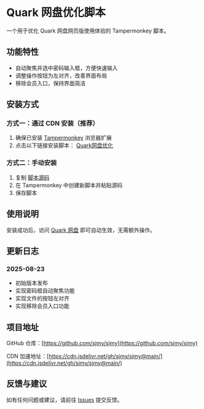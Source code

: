 # Quark 网盘优化脚本

一个用于优化 Quark 网盘网页版使用体验的 Tampermonkey 脚本。

## 功能特性

- 自动聚焦并选中密码输入框，方便快速输入
- 调整操作按钮为左对齐，改善界面布局
- 移除会员入口，保持界面简洁

## 安装方式

### 方式一：通过 CDN 安装（推荐）

1. 确保已安装 [Tampermonkey](https://www.tampermonkey.net/) 浏览器扩展
2. 点击以下链接安装脚本：
   [Quark网盘优化](https://cdn.jsdelivr.net/gh/sjmy/sjmy@main/js/panQuark_optimize/Quark网盘优化.js)

### 方式二：手动安装

1. 复制 [脚本源码](https://cdn.jsdelivr.net/gh/shenjingmayi/sjmy@main/js/panQuark_optimize/Quark网盘优化.js)
2. 在 Tampermonkey 中创建新脚本并粘贴源码
3. 保存脚本

## 使用说明

安装成功后，访问 [Quark 网盘](https://pan.quark.cn/) 即可自动生效，无需额外操作。

## 更新日志

### 2025-08-23
- 初始版本发布
- 实现密码框自动聚焦功能
- 实现文件的按钮左对齐
- 实现移除会员入口功能

## 项目地址

GitHub 仓库：[https://github.com/sjmy/sjmy](https://github.com/sjmy/sjmy)

CDN 加速地址：[https://cdn.jsdelivr.net/gh/sjmy/sjmy@main/](https://cdn.jsdelivr.net/gh/sjmy/sjmy@main/)

## 反馈与建议

如有任何问题或建议，请前往 [Issues](https://github.com/sjmy/sjmy/issues) 提交反馈。
